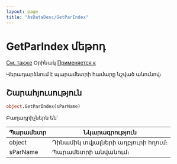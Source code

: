 ```yaml
---
layout: page
title: "AsDataDesc/GetParIndex"
---
```


# GetParIndex մեթոդ

[См. также](../AsDataDesc.md) Օրինակ [Применяется к](../AsDataDesc.md) 

Վերադարձնում է պարամետրի համարը նշված անունով։

## Շարահյուսություն

``` vb
object.GetParIndex(sParName)
```

Բաղադրիչներն են՝


| Պարամետր | Նկարագրություն |
|--|--|
|  object  | Դինամիկ տվյալների աղբյուրի հղում։ |
| sParName | Պարամետրի անվանում։ |


